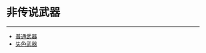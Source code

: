 # 非传说武器

---

- [普通武器](/game/EldenRing/Weapons/Normal/Normal.md#普通武器)
- [失色武器](/game/EldenRing/Weapons/Normal/Somber.md#失色武器)